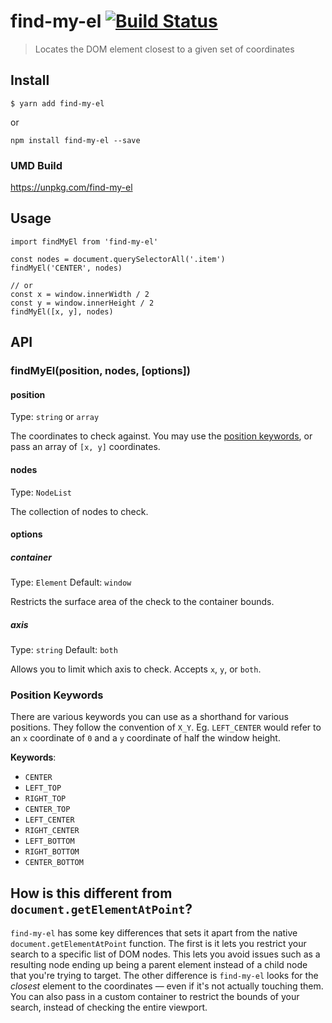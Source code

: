 # find-my-el [![Build Status](https://travis-ci.org/syropian/find-my-el.svg?branch=master)](https://travis-ci.org/syropian/find-my-el)

> Locates the DOM element closest to a given set of coordinates

## Install

```
$ yarn add find-my-el
```

or

```
npm install find-my-el --save
```

### UMD Build

https://unpkg.com/find-my-el

## Usage

```
import findMyEl from 'find-my-el'

const nodes = document.querySelectorAll('.item')
findMyEl('CENTER', nodes)

// or
const x = window.innerWidth / 2
const y = window.innerHeight / 2
findMyEl([x, y], nodes)
```
## API

### findMyEl(position, nodes, [options])

#### position
Type: `string` or `array`

The coordinates to check against. You may use the [position keywords](#position-keywords), or pass an array of `[x, y]` coordinates.

#### nodes
Type: `NodeList`

The collection of nodes to check.

#### options

##### container
Type: `Element`
Default: `window`

Restricts the surface area of the check to the container bounds.

##### axis
Type: `string`
Default: `both`

Allows you to limit which axis to check. Accepts `x`, `y`, or `both`.


### Position Keywords

There are various keywords you can use as a shorthand for various positions. They follow the convention of `X_Y`. Eg. `LEFT_CENTER` would refer to an `x` coordinate of `0` and a `y` coordinate of half the window height.

**Keywords**:
- `CENTER`
- `LEFT_TOP`
- `RIGHT_TOP`
- `CENTER_TOP`
- `LEFT_CENTER`
- `RIGHT_CENTER`
- `LEFT_BOTTOM`
- `RIGHT_BOTTOM`
- `CENTER_BOTTOM`

## How is this different from `document.getElementAtPoint`?

`find-my-el` has some key differences that sets it apart from the native `document.getElementAtPoint` function. The first is it lets you restrict your search to a specific list of DOM nodes. This lets you avoid issues such as a resulting node ending up being a parent element instead of a child node that you're trying to target. The other difference is `find-my-el` looks for the _closest_ element to the coordinates — even if it's not actually touching them. You can also pass in a custom container to restrict the bounds of your search, instead of checking the entire viewport.   
